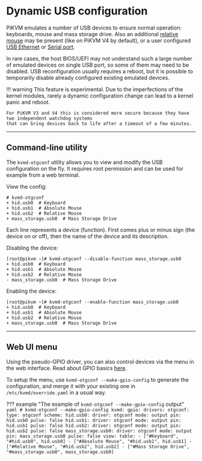 # Dynamic USB configuration

PiKVM emulates a number of USB devices to ensure normal operation: keyboards, mouse and mass storage drive.
Also an additional [relative mouse](mouse.md) may be present (like on PiKVM V4 by default),
or a user configured [USB Ethernet](usb_ethernet.md) or [Serial port](usb_serial.md).

In rare cases, the host BIOS/UEFI may not understand such a large number of emulated devices on single USB port,
so some of them may need to be disabled. USB reconfiguration usually requires a reboot, but it is possible
to temporarily disable already configured existing emulated devices.

!!! warning
    This feature is experimental. Due to the imperfections of the kernel modules, rarely a dynamic configuration change
    can lead to a kernel panic and reboot.

    For PiKVM V3 and V4 this is considered more secure because they have two independent watchdog systems
    that can bring devices back to life after a timeout of a few minutes.


-----
## Command-line utility

The `kvmd-otgconf` utility allows you to view and modify the USB configuration on the fly.
It requires root permission and can be used for example from a web terminal.

View the config:
```
# kvmd-otgconf
+ hid.usb0  # Keyboard
+ hid.usb1  # Absolute Mouse
+ hid.usb2  # Relative Mouse
+ mass_storage.usb0  # Mass Storage Drive
```
Each line represents a device (function). First comes plus or minus sign (the device on or off), then the name of the device and its description.

Disabling the device:
```
[root@pikvm ~]# kvmd-otgconf --disable-function mass_storage.usb0
+ hid.usb0  # Keyboard
+ hid.usb1  # Absolute Mouse
+ hid.usb2  # Relative Mouse
- mass_storage.usb0  # Mass Storage Drive
```

Enabling the device:
```
[root@pikvm ~]# kvmd-otgconf --enable-function mass_storage.usb0
+ hid.usb0  # Keyboard
+ hid.usb1  # Absolute Mouse
+ hid.usb2  # Relative Mouse
+ mass_storage.usb0  # Mass Storage Drive
```


-----
## Web UI menu

Using the pseudo-GPIO driver, you can also control devices via the menu in the web interface.
Read about GPIO basics [here](gpio.md).

To setup the menu, use `kvmd-otgconf --make-gpio-config` to generate the configuration, and merge it
with your existing one in `/etc/kvmd/override.yaml` in a usual way.

??? example "The example of `kvmd-otgconf --make-gpio-config` output"
    ```yaml
    # kvmd-otgconf --make-gpio-config
    kvmd:
        gpio:
            drivers:
                otgconf:
                    type: otgconf
            scheme:
                hid.usb0:
                    driver: otgconf
                    mode: output
                    pin: hid.usb0
                    pulse: false
                hid.usb1:
                    driver: otgconf
                    mode: output
                    pin: hid.usb1
                    pulse: false
                hid.usb2:
                    driver: otgconf
                    mode: output
                    pin: hid.usb2
                    pulse: false
                mass_storage.usb0:
                    driver: otgconf
                    mode: output
                    pin: mass_storage.usb0
                    pulse: false
            view:
                table:
                    - ["#Keyboard", "#hid.usb0", hid.usb0]
                    - ["#Absolute Mouse", "#hid.usb1", hid.usb1]
                    - ["#Relative Mouse", "#hid.usb2", hid.usb2]
                    - ["#Mass Storage Drive", "#mass_storage.usb0", mass_storage.usb0]
    ```
